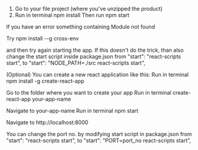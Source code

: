 1. Go to your file project (where you've unzipped the product)
2. Run in terminal
      npm install
   Then run
      npm start


If you have an error something containing
  Module not found

Try
 npm install --g cross-env

and then try again starting the app. If this doesn't do the trick, than also change the start script inside package.json from
   "start": "react-scripts start",
to
   "start": "NODE_PATH=./src react-scripts start",


(Optional) You can create a new react application like this:
Run in terminal
   npm install -g create-react-app

Go to the folder where you want to create your app
Run in terminal
   create-react-app your-app-name

Navigate to your-app-name
Run in terminal
   npm start

Navigate to http://localhost:8000

You can change the port no. by modifying start script in package.json from
    "start": "react-scripts start",
to
    "start": "PORT=port_no react-scripts start",